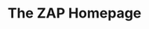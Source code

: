 ---
headless: true
addSocialPreview: true
description: Welcome to ZAP!
title: The ZAP Homepage
images:
- https://www.zaproxy.org/img/zap-banner.png
---